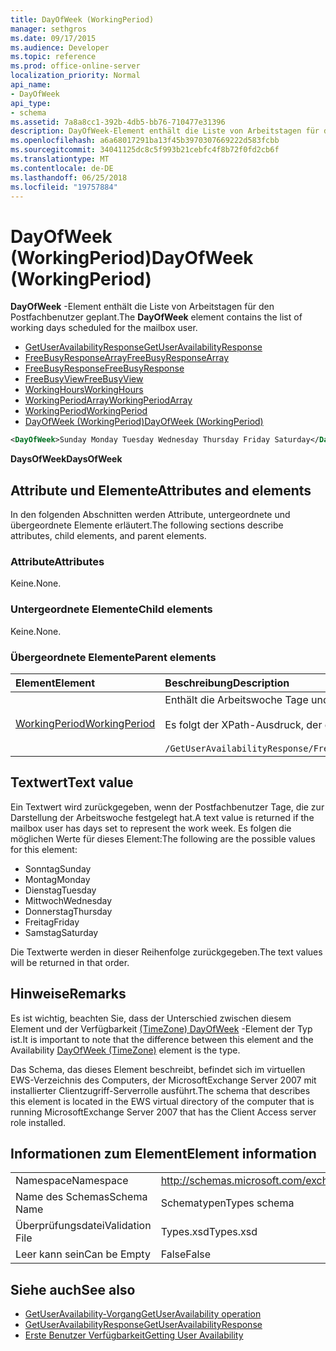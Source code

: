 ```yaml
---
title: DayOfWeek (WorkingPeriod)
manager: sethgros
ms.date: 09/17/2015
ms.audience: Developer
ms.topic: reference
ms.prod: office-online-server
localization_priority: Normal
api_name:
- DayOfWeek
api_type:
- schema
ms.assetid: 7a8a8cc1-392b-4db5-bb76-710477e31396
description: DayOfWeek-Element enthält die Liste von Arbeitstagen für den Postfachbenutzer geplant.
ms.openlocfilehash: a6a68017291ba13f45b3970307669222d583fcbb
ms.sourcegitcommit: 34041125dc8c5f993b21cebfc4f8b72f0fd2cb6f
ms.translationtype: MT
ms.contentlocale: de-DE
ms.lasthandoff: 06/25/2018
ms.locfileid: "19757884"
---
```

# <a name="dayofweek-workingperiod"></a><span data-ttu-id="3903b-103">DayOfWeek (WorkingPeriod)</span><span class="sxs-lookup"><span data-stu-id="3903b-103">DayOfWeek (WorkingPeriod)</span></span>

<span data-ttu-id="3903b-104">**DayOfWeek** -Element enthält die Liste von Arbeitstagen für den Postfachbenutzer geplant.</span><span class="sxs-lookup"><span data-stu-id="3903b-104">The **DayOfWeek** element contains the list of working days scheduled for the mailbox user.</span></span> 
  
- [<span data-ttu-id="3903b-105">GetUserAvailabilityResponse</span><span class="sxs-lookup"><span data-stu-id="3903b-105">GetUserAvailabilityResponse</span></span>](getuseravailabilityresponse.md)  
- [<span data-ttu-id="3903b-106">FreeBusyResponseArray</span><span class="sxs-lookup"><span data-stu-id="3903b-106">FreeBusyResponseArray</span></span>](freebusyresponsearray.md)  
- [<span data-ttu-id="3903b-107">FreeBusyResponse</span><span class="sxs-lookup"><span data-stu-id="3903b-107">FreeBusyResponse</span></span>](freebusyresponse.md)  
- [<span data-ttu-id="3903b-108">FreeBusyView</span><span class="sxs-lookup"><span data-stu-id="3903b-108">FreeBusyView</span></span>](freebusyview.md)  
- [<span data-ttu-id="3903b-109">WorkingHours</span><span class="sxs-lookup"><span data-stu-id="3903b-109">WorkingHours</span></span>](workinghours-ex15websvcsotherref.md)  
- [<span data-ttu-id="3903b-110">WorkingPeriodArray</span><span class="sxs-lookup"><span data-stu-id="3903b-110">WorkingPeriodArray</span></span>](workingperiodarray.md) 
- [<span data-ttu-id="3903b-111">WorkingPeriod</span><span class="sxs-lookup"><span data-stu-id="3903b-111">WorkingPeriod</span></span>](workingperiod.md)  
- [<span data-ttu-id="3903b-112">DayOfWeek (WorkingPeriod)</span><span class="sxs-lookup"><span data-stu-id="3903b-112">DayOfWeek (WorkingPeriod)</span></span>](dayofweek-workingperiod.md)
  
```xml
<DayOfWeek>Sunday Monday Tuesday Wednesday Thursday Friday Saturday</DayOfWeek>
```

<span data-ttu-id="3903b-113">**DaysOfWeek**</span><span class="sxs-lookup"><span data-stu-id="3903b-113">**DaysOfWeek**</span></span>

## <a name="attributes-and-elements"></a><span data-ttu-id="3903b-114">Attribute und Elemente</span><span class="sxs-lookup"><span data-stu-id="3903b-114">Attributes and elements</span></span>

<span data-ttu-id="3903b-115">In den folgenden Abschnitten werden Attribute, untergeordnete und übergeordnete Elemente erläutert.</span><span class="sxs-lookup"><span data-stu-id="3903b-115">The following sections describe attributes, child elements, and parent elements.</span></span>
  
### <a name="attributes"></a><span data-ttu-id="3903b-116">Attribute</span><span class="sxs-lookup"><span data-stu-id="3903b-116">Attributes</span></span>

<span data-ttu-id="3903b-117">Keine.</span><span class="sxs-lookup"><span data-stu-id="3903b-117">None.</span></span>
  
### <a name="child-elements"></a><span data-ttu-id="3903b-118">Untergeordnete Elemente</span><span class="sxs-lookup"><span data-stu-id="3903b-118">Child elements</span></span>

<span data-ttu-id="3903b-119">Keine.</span><span class="sxs-lookup"><span data-stu-id="3903b-119">None.</span></span>
  
### <a name="parent-elements"></a><span data-ttu-id="3903b-120">Übergeordnete Elemente</span><span class="sxs-lookup"><span data-stu-id="3903b-120">Parent elements</span></span>

|<span data-ttu-id="3903b-121">**Element**</span><span class="sxs-lookup"><span data-stu-id="3903b-121">**Element**</span></span>|<span data-ttu-id="3903b-122">**Beschreibung**</span><span class="sxs-lookup"><span data-stu-id="3903b-122">**Description**</span></span>|
|:-----|:-----|
|[<span data-ttu-id="3903b-123">WorkingPeriod</span><span class="sxs-lookup"><span data-stu-id="3903b-123">WorkingPeriod</span></span>](workingperiod.md) <br/> |<span data-ttu-id="3903b-124">Enthält die Arbeitswoche Tage und Stunden des Postfachbenutzers.</span><span class="sxs-lookup"><span data-stu-id="3903b-124">Contains the work week days and hours of the mailbox user.</span></span><br/><br/><span data-ttu-id="3903b-125">Es folgt der XPath-Ausdruck, der dieses Element:</span><span class="sxs-lookup"><span data-stu-id="3903b-125">The following is the XPath expression to this element:</span></span><br/><br/>`/GetUserAvailabilityResponse/FreeBusyResponseArray/FreeBusyResponse/FreeBusyView/WorkingHours/WorkingPeriodArray/WorkingPeriod[i[` <br/> |
   
## <a name="text-value"></a><span data-ttu-id="3903b-126">Textwert</span><span class="sxs-lookup"><span data-stu-id="3903b-126">Text value</span></span>

<span data-ttu-id="3903b-127">Ein Textwert wird zurückgegeben, wenn der Postfachbenutzer Tage, die zur Darstellung der Arbeitswoche festgelegt hat.</span><span class="sxs-lookup"><span data-stu-id="3903b-127">A text value is returned if the mailbox user has days set to represent the work week.</span></span> <span data-ttu-id="3903b-128">Es folgen die möglichen Werte für dieses Element:</span><span class="sxs-lookup"><span data-stu-id="3903b-128">The following are the possible values for this element:</span></span>
  
- <span data-ttu-id="3903b-129">Sonntag</span><span class="sxs-lookup"><span data-stu-id="3903b-129">Sunday</span></span>    
- <span data-ttu-id="3903b-130">Montag</span><span class="sxs-lookup"><span data-stu-id="3903b-130">Monday</span></span>    
- <span data-ttu-id="3903b-131">Dienstag</span><span class="sxs-lookup"><span data-stu-id="3903b-131">Tuesday</span></span>    
- <span data-ttu-id="3903b-132">Mittwoch</span><span class="sxs-lookup"><span data-stu-id="3903b-132">Wednesday</span></span>    
- <span data-ttu-id="3903b-133">Donnerstag</span><span class="sxs-lookup"><span data-stu-id="3903b-133">Thursday</span></span>    
- <span data-ttu-id="3903b-134">Freitag</span><span class="sxs-lookup"><span data-stu-id="3903b-134">Friday</span></span>    
- <span data-ttu-id="3903b-135">Samstag</span><span class="sxs-lookup"><span data-stu-id="3903b-135">Saturday</span></span> 
    
<span data-ttu-id="3903b-136">Die Textwerte werden in dieser Reihenfolge zurückgegeben.</span><span class="sxs-lookup"><span data-stu-id="3903b-136">The text values will be returned in that order.</span></span>
  
## <a name="remarks"></a><span data-ttu-id="3903b-137">Hinweise</span><span class="sxs-lookup"><span data-stu-id="3903b-137">Remarks</span></span>

<span data-ttu-id="3903b-138">Es ist wichtig, beachten Sie, dass der Unterschied zwischen diesem Element und der Verfügbarkeit [(TimeZone) DayOfWeek](dayofweek-timezone.md) -Element der Typ ist.</span><span class="sxs-lookup"><span data-stu-id="3903b-138">It is important to note that the difference between this element and the Availability [DayOfWeek (TimeZone)](dayofweek-timezone.md) element is the type.</span></span> 
  
<span data-ttu-id="3903b-139">Das Schema, das dieses Element beschreibt, befindet sich im virtuellen EWS-Verzeichnis des Computers, der MicrosoftExchange Server 2007 mit installierter Clientzugriff-Serverrolle ausführt.</span><span class="sxs-lookup"><span data-stu-id="3903b-139">The schema that describes this element is located in the EWS virtual directory of the computer that is running MicrosoftExchange Server 2007 that has the Client Access server role installed.</span></span>
  
## <a name="element-information"></a><span data-ttu-id="3903b-140">Informationen zum Element</span><span class="sxs-lookup"><span data-stu-id="3903b-140">Element information</span></span>

|||
|:-----|:-----|
|<span data-ttu-id="3903b-141">Namespace</span><span class="sxs-lookup"><span data-stu-id="3903b-141">Namespace</span></span>  <br/> |http://schemas.microsoft.com/exchange/services/2006/types  <br/> |
|<span data-ttu-id="3903b-142">Name des Schemas</span><span class="sxs-lookup"><span data-stu-id="3903b-142">Schema Name</span></span>  <br/> |<span data-ttu-id="3903b-143">Schematypen</span><span class="sxs-lookup"><span data-stu-id="3903b-143">Types schema</span></span>  <br/> |
|<span data-ttu-id="3903b-144">Überprüfungsdatei</span><span class="sxs-lookup"><span data-stu-id="3903b-144">Validation File</span></span>  <br/> |<span data-ttu-id="3903b-145">Types.xsd</span><span class="sxs-lookup"><span data-stu-id="3903b-145">Types.xsd</span></span>  <br/> |
|<span data-ttu-id="3903b-146">Leer kann sein</span><span class="sxs-lookup"><span data-stu-id="3903b-146">Can be Empty</span></span>  <br/> |<span data-ttu-id="3903b-147">False</span><span class="sxs-lookup"><span data-stu-id="3903b-147">False</span></span>  <br/> |
   
## <a name="see-also"></a><span data-ttu-id="3903b-148">Siehe auch</span><span class="sxs-lookup"><span data-stu-id="3903b-148">See also</span></span>

- [<span data-ttu-id="3903b-149">GetUserAvailability-Vorgang</span><span class="sxs-lookup"><span data-stu-id="3903b-149">GetUserAvailability operation</span></span>](getuseravailability-operation.md)  
- [<span data-ttu-id="3903b-150">GetUserAvailabilityResponse</span><span class="sxs-lookup"><span data-stu-id="3903b-150">GetUserAvailabilityResponse</span></span>](getuseravailabilityresponse.md)
- [<span data-ttu-id="3903b-151">Erste Benutzer Verfügbarkeit</span><span class="sxs-lookup"><span data-stu-id="3903b-151">Getting User Availability</span></span>](http://msdn.microsoft.com/library/d4133fcb-9b0f-4e6b-aadf-a389da83516a%28Office.15%29.aspx)

